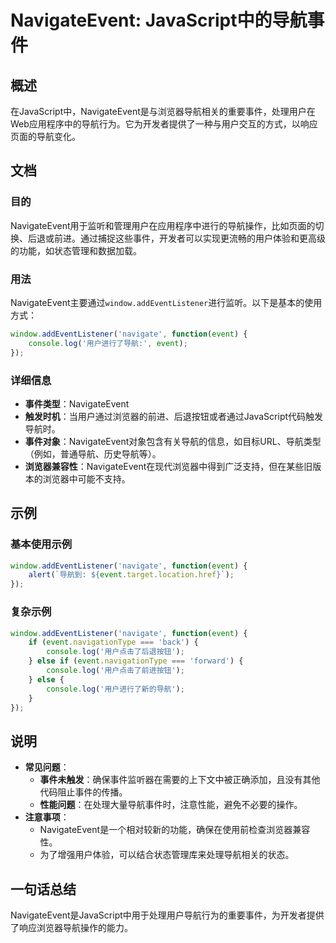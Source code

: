 <!--
Meta Description: # NavigateEvent: JavaScript中的导航事件 ## 概述 在JavaScript中，NavigateEvent是与浏览器导航相关的重要事件，处理用户在Web应用程序中的导航行为。它为开发者提供了一种与用户交互的方式，以响应页面的导航变化。 ## 文档 ### 目的 Naviga...
Meta Keywords: event, window, addeventlistener, console, log
-->

# NavigateEvent: JavaScript中的导航事件

## 概述
在JavaScript中，NavigateEvent是与浏览器导航相关的重要事件，处理用户在Web应用程序中的导航行为。它为开发者提供了一种与用户交互的方式，以响应页面的导航变化。

## 文档
### 目的
NavigateEvent用于监听和管理用户在应用程序中进行的导航操作，比如页面的切换、后退或前进。通过捕捉这些事件，开发者可以实现更流畅的用户体验和更高级的功能，如状态管理和数据加载。

### 用法
NavigateEvent主要通过`window.addEventListener`进行监听。以下是基本的使用方式：

```javascript
window.addEventListener('navigate', function(event) {
    console.log('用户进行了导航:', event);
});
```

### 详细信息
- **事件类型**：NavigateEvent
- **触发时机**：当用户通过浏览器的前进、后退按钮或者通过JavaScript代码触发导航时。
- **事件对象**：NavigateEvent对象包含有关导航的信息，如目标URL、导航类型（例如，普通导航、历史导航等）。
- **浏览器兼容性**：NavigateEvent在现代浏览器中得到广泛支持，但在某些旧版本的浏览器中可能不支持。

## 示例
### 基本使用示例
```javascript
window.addEventListener('navigate', function(event) {
    alert(`导航到: ${event.target.location.href}`);
});
```

### 复杂示例
```javascript
window.addEventListener('navigate', function(event) {
    if (event.navigationType === 'back') {
        console.log('用户点击了后退按钮');
    } else if (event.navigationType === 'forward') {
        console.log('用户点击了前进按钮');
    } else {
        console.log('用户进行了新的导航');
    }
});
```

## 说明
- **常见问题**：
  - **事件未触发**：确保事件监听器在需要的上下文中被正确添加，且没有其他代码阻止事件的传播。
  - **性能问题**：在处理大量导航事件时，注意性能，避免不必要的操作。
- **注意事项**：
  - NavigateEvent是一个相对较新的功能，确保在使用前检查浏览器兼容性。
  - 为了增强用户体验，可以结合状态管理库来处理导航相关的状态。

## 一句话总结
NavigateEvent是JavaScript中用于处理用户导航行为的重要事件，为开发者提供了响应浏览器导航操作的能力。